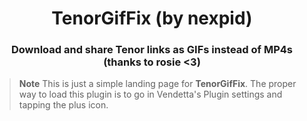 <!--
	* This file was autogenerated
	* If you want to change anything, do so in the build.mjs file
	* https://github.com/Gabe616/VendettaPlugins/edit/main/build.mjs
-->

<div align="center">
    <h1>TenorGifFix (by nexpid)</h1>
    <h3>Download and share Tenor links as GIFs instead of MP4s (thanks to rosie <3)</h3>
</div>

> **Note**
> This is just a simple landing page for **TenorGifFix**. The proper way to load this plugin is to go in Vendetta's Plugin settings and tapping the plus icon.
